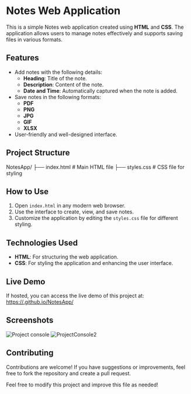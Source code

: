 # Notes Web Application

This is a simple Notes web application created using **HTML** and **CSS**. The application allows users to manage notes effectively and supports saving files in various formats.

## Features

- Add notes with the following details:
  - **Heading**: Title of the note.
  - **Description**: Content of the note.
  - **Date and Time**: Automatically captured when the note is added.
- Save notes in the following formats:
  - **PDF**
  - **PNG**
  - **JPG**
  - **GIF**
  - **XLSX**
- User-friendly and well-designed interface.

## Project Structure
NotesApp/ ├── index.html # Main HTML file ├── styles.css # CSS file for styling 

## How to Use

1. Open `index.html` in any modern web browser.
2. Use the interface to create, view, and save notes.
3. Customize the application by editing the `styles.css` file for different styling.

## Technologies Used

- **HTML**: For structuring the web application.
- **CSS**: For styling the application and enhancing the user interface.

## Live Demo

If hosted, you can access the live demo of this project at:
[https://<your-username>.github.io/NotesApp/](https://<your-username>.github.io/NotesApp/)

## Screenshots
![Project console](https://github.com/user-attachments/assets/c77b9b3b-9223-4947-9537-0d53f2fc759a)
![ProjectConsole2](https://github.com/user-attachments/assets/9e4cb46d-ea55-44c0-9f19-13fd6c8647bf)

## Contributing

Contributions are welcome! If you have suggestions or improvements, feel free to fork the repository and create a pull request.


Feel free to modify this project and improve this file as needed!
